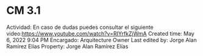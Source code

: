 # CM 3.1

Actividad: En caso de dudas puedes consultar el siguiente video:https://www.youtube.com/watch?v=RIYrfkZjWmA
Created time: May 6, 2022 9:04 PM
Encargado: Arquitecture Owner
Last edited by: Jorge Alan Ramírez Elías
Property: Jorge Alan Ramírez Elías